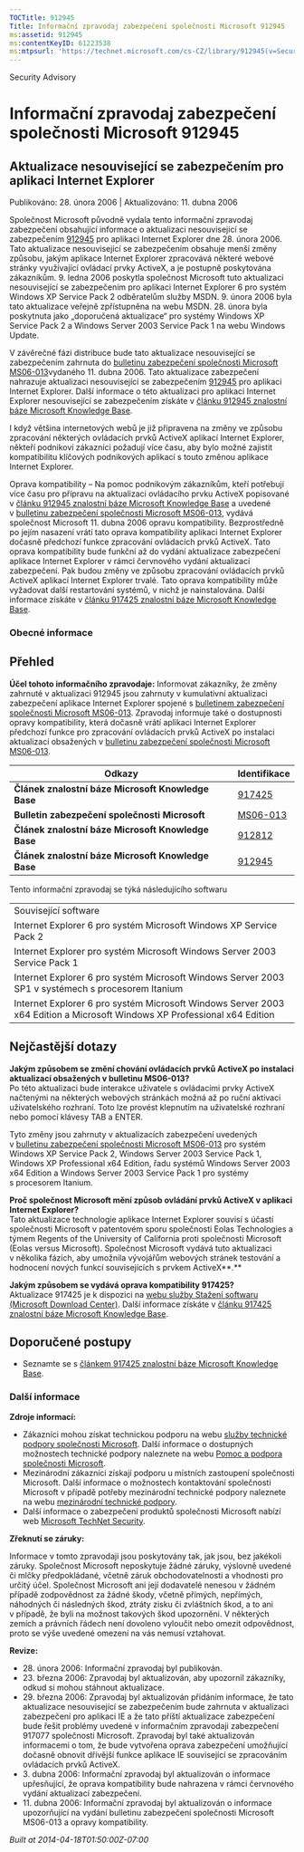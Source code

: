```yaml
---
TOCTitle: 912945
Title: Informační zpravodaj zabezpečení společnosti Microsoft 912945
ms:assetid: 912945
ms:contentKeyID: 61223538
ms:mtpsurl: 'https://technet.microsoft.com/cs-CZ/library/912945(v=Security.10)'
---
```


Security Advisory

Informační zpravodaj zabezpečení společnosti Microsoft 912945
=============================================================

Aktualizace nesouvisející se zabezpečením pro aplikaci Internet Explorer
------------------------------------------------------------------------

Publikováno: 28. února 2006 | Aktualizováno: 11. dubna 2006

Společnost Microsoft původně vydala tento informační zpravodaj zabezpečení obsahující informace o aktualizaci nesouvisející se zabezpečením [912945](http://support.microsoft.com/kb/912945/cs) pro aplikaci Internet Explorer dne 28. února 2006. Tato aktualizace nesouvisející se zabezpečením obsahuje menší změny způsobu, jakým aplikace Internet Explorer zpracovává některé webové stránky využívající ovládací prvky ActiveX, a je postupně poskytována zákazníkům. 9. ledna 2006 poskytla společnost Microsoft tuto aktualizaci nesouvisející se zabezpečením pro aplikaci Internet Explorer 6 pro systém Windows XP Service Pack 2 odběratelům služby MSDN. 9. února 2006 byla tato aktualizace veřejně zpřístupněna na webu MSDN. 28. února byla poskytnuta jako „doporučená aktualizace“ pro systémy Windows XP Service Pack 2 a Windows Server 2003 Service Pack 1 na webu Windows Update.

V závěrečné fázi distribuce bude tato aktualizace nesouvisející se zabezpečením zahrnuta do [bulletinu zabezpečení společnosti Microsoft MS06-013](http://technet.microsoft.com/security/bulletin/ms06-013)vydaného 11. dubna 2006. Tato aktualizace zabezpečení nahrazuje aktualizaci nesouvisející se zabezpečením [912945](http://support.microsoft.com/kb/912945/cs) pro aplikaci Internet Explorer. Další informace o této aktualizaci pro aplikaci Internet Explorer nesouvisející se zabezpečením získáte v [článku 912945 znalostní báze Microsoft Knowledge Base](http://support.microsoft.com/kb/912945/cs).

I když většina internetových webů je již připravena na změny ve způsobu zpracování některých ovládacích prvků ActiveX aplikací Internet Explorer, někteří podnikoví zákazníci požadují více času, aby bylo možné zajistit kompatibilitu klíčových podnikových aplikací s touto změnou aplikace Internet Explorer.

Oprava kompatibility – Na pomoc podnikovým zákazníkům, kteří potřebují více času pro přípravu na aktualizaci ovládacího prvku ActiveX popisované v [článku 912945 znalostní báze Microsoft Knowledge Base](http://support.microsoft.com/kb/912945/cs) a uvedené v [bulletinu zabezpečení společnosti Microsoft MS06-013](http://technet.microsoft.com/security/bulletin/ms06-013), vydává společnost Microsoft 11. dubna 2006 opravu kompatibility. Bezprostředně po jejím nasazení vrátí tato oprava kompatibility aplikaci Internet Explorer dočasně předchozí funkce zpracování ovládacích prvků ActiveX. Tato oprava kompatibility bude funkční až do vydání aktualizace zabezpečení aplikace Internet Explorer v rámci červnového vydání aktualizací zabezpečení. Pak budou změny ve způsobu zpracování ovládacích prvků ActiveX aplikací Internet Explorer trvalé. Tato oprava kompatibility může vyžadovat další restartování systémů, v nichž je nainstalována. Další informace získáte v [článku 917425 znalostní báze Microsoft Knowledge Base](http://support.microsoft.com/kb/917425/cs).

### Obecné informace

Přehled
-------

<span></span>
**Účel tohoto informačního zpravodaje:** Informovat zákazníky, že změny zahrnuté v aktualizaci 912945 jsou zahrnuty v kumulativní aktualizaci zabezpečení aplikace Internet Explorer spojené s [bulletinem zabezpečení společnosti Microsoft MS06-013](http://technet.microsoft.com/security/bulletin/ms06-013). Zpravodaj informuje také o dostupnosti opravy kompatibility, která dočasně vrátí aplikaci Internet Explorer předchozí funkce pro zpracování ovládacích prvků ActiveX po instalaci aktualizací obsažených v [bulletinu zabezpečení společnosti Microsoft MS06-013](http://technet.microsoft.com/security/bulletin/ms06-013).

| Odkazy                                             | Identifikace                                                        |
|----------------------------------------------------|---------------------------------------------------------------------|
| **Článek znalostní báze Microsoft Knowledge Base** | [917425](http://support.microsoft.com/kb/917425/cs)                 |
| **Bulletin zabezpečení společnosti Microsoft**     | [MS06-013](http://technet.microsoft.com/security/bulletin/ms06-013) |
| **Článek znalostní báze Microsoft Knowledge Base** | [912812](http://support.microsoft.com/kb/912812/cs)                 |
| **Článek znalostní báze Microsoft Knowledge Base** | [912945](http://support.microsoft.com/kb/912945/cs)                 |

Tento informační zpravodaj se týká následujícího softwaru

|                                                                                                                          |
|--------------------------------------------------------------------------------------------------------------------------|
| Související software                                                                                                     |
| Internet Explorer 6 pro systém Microsoft Windows XP Service Pack 2                                                       |
| Internet Explorer pro systém Microsoft Windows Server 2003 Service Pack 1                                                |
| Internet Explorer 6 pro systém Microsoft Windows Server 2003 SP1 v systémech s procesorem Itanium                        |
| Internet Explorer 6 pro systém Microsoft Windows Server 2003 x64 Edition a Microsoft Windows XP Professional x64 Edition |

Nejčastější dotazy
------------------

<span></span>
**Jakým způsobem se změní chování ovládacích prvků ActiveX po instalaci aktualizací obsažených v bulletinu MS06-013?**  
Po této aktualizaci bude interakce uživatele s ovládacími prvky ActiveX načtenými na některých webových stránkách možná až po ruční aktivaci uživatelského rozhraní. Toto lze provést klepnutím na uživatelské rozhraní nebo pomocí klávesy TAB a ENTER.

Tyto změny jsou zahrnuty v aktualizacích zabezpečení uvedených v [bulletinu zabezpečení společnosti Microsoft MS06-013](http://technet.microsoft.com/security/bulletin/ms06-013) pro systém Windows XP Service Pack 2, Windows Server 2003 Service Pack 1, Windows XP Professional x64 Edition, řadu systémů Windows Server 2003 x64 Edition a Windows Server 2003 Service Pack 1 pro systémy s procesorem Itanium.

**Proč společnost Microsoft mění způsob ovládání prvků ActiveX v aplikaci Internet Explorer?**  
Tato aktualizace technologie aplikace Internet Explorer souvisí s účastí společnosti Microsoft v patentovém sporu společnosti Eolas Technologies a týmem Regents of the University of California proti společnosti Microsoft (Eolas versus Microsoft). Společnost Microsoft vydává tuto aktualizaci v několika fázích, aby umožnila vývojářům webových stránek testování a hodnocení nových funkcí souvisejících s prvkem ActiveX**.**

**Jakým způsobem se vydává oprava kompatibility 917425?**  
Aktualizace 917425 je k dispozici na [webu služby Stažení softwaru (Microsoft Download Center)](http://www.microsoft.com/downloads/). Další informace získáte v [článku 917425 znalostní báze Microsoft Knowledge Base](http://support.microsoft.com/kb/917425/cs).

Doporučené postupy
------------------

<span></span>
-   Seznamte se s [článkem 917425 znalostní báze Microsoft Knowledge Base](http://support.microsoft.com/kb/917425/cs).

### Další informace

**Zdroje informací:**

-   Zákazníci mohou získat technickou podporu na webu [služby technické podpory společnosti Microsoft](http://go.microsoft.com/fwlink/?linkid=21131). Další informace o dostupných možnostech technické podpory naleznete na webu [Pomoc a podpora společnosti Microsoft](http://support.microsoft.com/?ln=cs).
-   Mezinárodní zákazníci získají podporu u místních zastoupení společnosti Microsoft. Další informace o možnostech kontaktování společnosti Microsoft v případě potřeby mezinárodní technické podpory naleznete na webu [mezinárodní technické podpory](http://go.microsoft.com/fwlink/?linkid=21155).
-   Další informace o zabezpečení produktů společnosti Microsoft nabízí web [Microsoft TechNet Security](http://www.microsoft.com/cze/technet/security/).

**Zřeknutí se záruky:**

Informace v tomto zpravodaji jsou poskytovány tak, jak jsou, bez jakékoli záruky. Společnost Microsoft neposkytuje žádné záruky, výslovně uvedené či mlčky předpokládané, včetně záruk obchodovatelnosti a vhodnosti pro určitý účel. Společnost Microsoft ani její dodavatelé nenesou v žádném případě zodpovědnost za žádné škody, včetně přímých, nepřímých, náhodných či následných škod, ztráty zisku či zvláštních škod, a to ani v případě, že byli na možnost takových škod upozorněni. V některých zemích a právních řádech není dovoleno vyloučit nebo omezit odpovědnost, proto se výše uvedené omezení na vás nemusí vztahovat.

**Revize:**

-   28. února 2006: Informační zpravodaj byl publikován.
-   23. března 2006: Zpravodaj byl aktualizován, aby upozornil zákazníky, odkud si mohou stáhnout aktualizace.
-   29. března 2006: Zpravodaj byl aktualizován přidáním informace, že tato aktualizace nesouvisející se zabezpečením bude zahrnuta v aktualizaci zabezpečení pro aplikaci IE a že tato příští aktualizace zabezpečení bude řešit problémy uvedené v informačním zpravodaji zabezpečení 917077 společnosti Microsoft. Zpravodaj byl také aktualizován informacemi o tom, že bude vytvořena oprava zabezpečení umožňující dočasně obnovit dřívější funkce aplikace IE související se zpracováním ovládacích prvků ActiveX.
-   3. dubna 2006: Informační zpravodaj byl aktualizován o informace upřesňující, že oprava kompatibility bude nahrazena v rámci červnového vydání aktualizací zabezpečení.
-   11. dubna 2006: Informační zpravodaj byl aktualizován o informace upozorňující na vydání bulletinu zabezpečení společnosti Microsoft MS06-013 a opravy kompatibility.

*Built at 2014-04-18T01:50:00Z-07:00*
